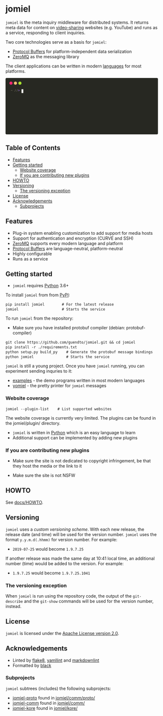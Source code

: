 # jomiel

`jomiel` is the meta inquiry middleware for distributed systems. It
returns meta data for content on [video-sharing] websites (e.g.
YouTube) and runs as a service, responding to client inquiries.

Two core technologies serve as a basis for `jomiel`:

- [Protocol Buffers] for platform-independent data serialization
- [ZeroMQ] as the messaging library

The client applications can be written in modern [languages][examples]
for most platforms.

![Example (jomiel)](./docs/examples/jomiel-framed.svg)

## Table of Contents

<!-- vim-markdown-toc GFM -->

- [Features](#features)
- [Getting started](#getting-started)
  - [Website coverage](#website-coverage)
  - [If you are contributing new plugins](#if-you-are-contributing-new-plugins)
- [HOWTO](#howto)
- [Versioning](#versioning)
  - [The versioning exception](#the-versioning-exception)
- [License](#license)
- [Acknowledgements](#acknowledgements)
  - [Subprojects](#subprojects)

<!-- vim-markdown-toc -->

## Features

- Plug-in system enabling customization to add support for media hosts
- Support for authentication and encryption (CURVE and SSH)
- [ZeroMQ] supports every modern language and platform
- [Protocol Buffers] are language-neutral, platform-neutral
- Highly configurable
- Runs as a service

## Getting started

- `jomiel` requires [Python] 3.6+

To install `jomiel` from from [PyPI]:

```shell
pip install jomiel        # For the latest release
jomiel                    # Starts the service
```

To run `jomiel` from the repository:

- Make sure you have installed protobuf compiler (debian:
  protobuf-compiler)

```shell
git clone https://github.com/guendto/jomiel.git && cd jomiel
pip install -r ./requirements.txt
python setup.py build_py    # Generate the protobuf message bindings
python jomiel               # Starts the service
```

`jomiel` is still a young project. Once you have `jomiel` running, you
can experiment sending inquries to it:

- [examples] - the demo programs written in most modern languages
- [yomiel] - the pretty printer for `jomiel` messages

### Website coverage

```shell
jomiel --plugin-list    # List supported websites
```

The website coverage is currently very limited. The plugins can be
found in the jomiel/plugin/ directory.

- `jomiel` is written in [Python] which is an easy language to learn
- Additional support can be implemented by adding new plugins

### If you are contributing new plugins

- Make sure the site is not dedicated to copyright infringement, be that
  they host the media or the link to it

- Make sure the site is not NSFW

## HOWTO

See [docs/HOWTO](./docs/HOWTO.md).

## Versioning

`jomiel` uses a _custom versioning scheme_. With each new release, the
release date (and time) will be used for the version number. `jomiel`
uses the format `y.y.m.d(.hhmm)` for version number. For example:

- `2019-07-25` would become `1.9.7.25`

If another release was made the same day at 10:41 local time, an
additional number (time) would be added to the version. For example:

- `1.9.7.25` would become `1.9.7.25.1041`

### The versioning exception

When `jomiel` is run using the repository code, the output of the
`git-describe` and the `git-show` commands will be used for the version
number, instead.

## License

`jomiel` is licensed under the [Apache License version 2.0][aplv2].

## Acknowledgements

- Linted by [flake8], [yamllint] and [markdownlint]
- Formatted by [black]

### Subprojects

`jomiel` subtrees (includes) the following subprojects:

- [jomiel-proto] found in [jomiel/comm/proto/](jomiel/comm/proto/)
- [jomiel-comm] found in [jomiel/comm/](jomiel/comm/)
- [jomiel-kore] found in [jomiel/kore/](jomiel/kore/)

[markdownlint]: https://github.com/markdownlint/markdownlint
[video-sharing]: https://en.wikipedia.org/wiki/Video_hosting_service
[protocol buffers]: https://developers.google.com/protocol-buffers/
[jomiel-proto]: https://github.com/guendto/jomiel-proto/
[examples]: https://github.com/guendto/jomiel-examples/
[python]: https://www.python.org/about/gettingstarted/
[jomiel-comm]: https://github.com/guendto/jomiel-comm/
[jomiel-kore]: https://github.com/guendto/jomiel-kore/
[yomiel]: https://github.com/guendto/jomiel-yomiel/
[yamllint]: https://pypi.org/project/yamllint/
[aplv2]: https://www.tldrlegal.com/l/apache2
[flake8]: https://pypi.org/project/flake8/
[black]: https://pypi.org/project/black/
[zeromq]: https://zeromq.org/
[pypi]: https://pypi.org/
